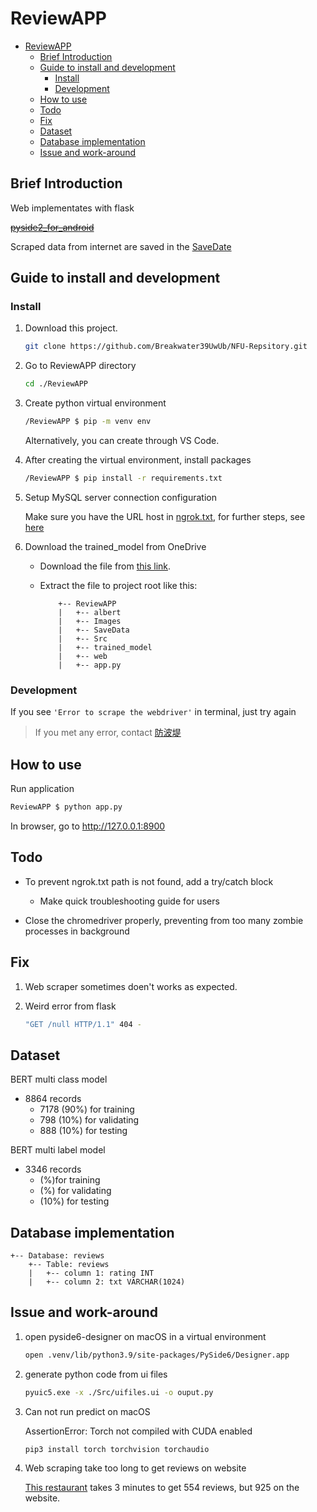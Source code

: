 # ReviewAPP

- [ReviewAPP](#reviewapp)
  - [Brief Introduction](#brief-introduction)
  - [Guide to install and development](#guide-to-install-and-development)
    - [Install](#install)
    - [Development](#development)
  - [How to use](#how-to-use)
  - [Todo](#todo)
  - [Fix](#fix)
  - [Dataset](#dataset)
  - [Database implementation](#database-implementation)
  - [Issue and work-around](#issue-and-work-around)

## Brief Introduction

Web implementates with flask

~~[pyside2_for_android][]~~

Scraped data from internet are saved in the [SaveDate](./SaveData/)

## Guide to install and development

### Install

1. Download this project.

    ```bash
    git clone https://github.com/Breakwater39UwUb/NFU-Repsitory.git
    ```

2. Go to ReviewAPP directory

    ```bash
    cd ./ReviewAPP
    ```

3. Create python virtual environment

    ```bash
    /ReviewAPP $ pip -m venv env
    ```

    Alternatively, you can create through VS Code.

4. After creating the virtual environment, install packages

    ```bash
    /ReviewAPP $ pip install -r requirements.txt
    ```

5. Setup MySQL server connection configuration

    Make sure you have the URL host in [ngrok.txt](./ngrok.txt),
    for further steps, see [here][ref_sql]

6. Download the trained_model from OneDrive

   - Download the file from [this link][trained_model].
   - Extract the file to project root like this:

       ```text
           +-- ReviewAPP
           |   +-- albert
           |   +-- Images
           |   +-- SaveData
           |   +-- Src
           |   +-- trained_model
           |   +-- web
           |   +-- app.py
       ```

### Development

If you see ```'Error to scrape the webdriver'``` in terminal, just try again

> If you met any error, contact [防波堤](mailto:41043152@gm.nfu.edu.tw)

## How to use

Run application

```bash
ReviewAPP $ python app.py
```

In browser, go to <http://127.0.0.1:8900>

## Todo

- To prevent ngrok.txt path is not found, add a try/catch block
  - Make quick troubleshooting guide for users

- Close the chromedriver properly, preventing from too many zombie processes in background

## Fix

1. Web scraper sometimes doen't works as expected.
2. Weird error from flask

    ```bash
    "GET /null HTTP/1.1" 404 -
    ```

## Dataset

BERT multi class model

- 8864 records
  - 7178 (90%) for training
  - 798 (10%) for validating
  - 888 (10%) for testing

BERT multi label model

- 3346 records
  - (%)for training
  - (%) for validating
  - (10%) for testing

## Database implementation

```text
+-- Database: reviews
    +-- Table: reviews
    |   +-- column 1: rating INT
    |   +-- column 2: txt VARCHAR(1024)
```

## Issue and work-around

1. open pyside6-designer on macOS in a virtual environment

    ```bash
    open .venv/lib/python3.9/site-packages/PySide6/Designer.app 
    ```

2. generate python code from ui files

    ```bash
    pyuic5.exe -x ./Src/uifiles.ui -o ouput.py
    ```

3. Can not run predict on macOS

    AssertionError: Torch not compiled with CUDA enabled

    ```bash
    pip3 install torch torchvision torchaudio
    ```

4. Web scraping take too long to get reviews on website

    [This restaurant][restaurant_url1] takes 3 minutes to get 554 reviews, but 925 on the website.

[pyside2_for_android]: https://stackoverflow.com/questions/70907303/pyside2-for-android-development "Android Development"
[trained_model]: https://nfuedu-my.sharepoint.com/:u:/g/personal/41043152_nfu_edu_tw/EehfyMuKe0VFmVjRY1o0gYAB7gOqdc0cXsKPx_ZrZMEq2w "Model link"
[restaurant_url1]: https://www.google.com/maps/place/%E7%95%B0%E4%BA%BA%E9%A4%A8+%E6%9D%B1%E8%8B%B1%E5%BA%97/@24.14262,120.7056438,20z/data=!4m6!3m5!1s0x34693dc4fc54b2bd:0xb150f911a4f6a718!8m2!3d24.14262!4d120.7062393!16s%2Fg%2F11j5npjg01?entry=ttu "Link for web scraping"
[ref_sql]: ./guide%20to%20test%20CloudSQL.md#set_ngrok_host "Reference on other Markdown"
